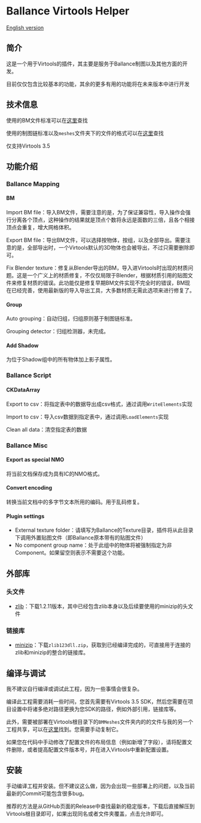 # Ballance Virtools Helper

[English version](README.md)

## 简介

这是一个用于Virtools的插件，其主要是服务于Ballance制图以及其他方面的开发。

目前仅仅包含比较基本的功能，其余的更多有用的功能将在未来版本中进行开发

## 技术信息

使用的BM文件标准可以在[这里](https://github.com/yyc12345/gist/blob/master/BMFileSpec/BMSpec_ZH.md)查找

使用的制图链标准以及`meshes`文件夹下的文件的格式可以在[这里](https://github.com/yyc12345/gist/blob/master/BMFileSpec/YYCToolsChainSpec_ZH.md)查找

仅支持Virtools 3.5

## 功能介绍

### Ballance Mapping

#### BM

Import BM file：导入BM文件，需要注意的是，为了保证兼容性，导入操作会强行分离各个顶点，这种操作的结果就是顶点个数将永远是面数的三倍，且各个相接顶点会重复，增大网格体积。

Export BM file：导出BM文件，可以选择按物体，按组，以及全部导出。需要注意的是，全部导出时，一个Virtools默认的3D物体也会被导出，不过只需要删除即可。

Fix Blender texture：修复从Blender导出的BM，导入进Virtools时出现的材质问题。这是一个广义上的材质修复，不仅仅局限于Blender，根据材质引用的贴图文件来修复材质的错误。此功能仅是修复早期BM文件实现不完全时的错误，BM现在已经完善，使用最新版的导入导出工具，大多数材质无需此选项来进行修复了。

#### Group

Auto grouping：自动归组，归组原则基于制图链标准。

Grouping detector：归组检测器，未完成。

#### Add Shadow

为位于Shadow组中的所有物体加上影子属性。

### Ballance Script

#### CKDataArray

Export to csv：将指定表中的数据导出成csv格式，通过调用`WriteElements`实现

Import to csv：导入csv数据到指定表中，通过调用`LoadElements`实现

Clean all data：清空指定表的数据

### Ballance Misc

#### Export as special NMO

将当前文档保存成为具有IC的NMO格式。

#### Convert encoding

转换当前文档中的多字节文本所用的编码。用于乱码修复。

#### Plugin settings

* External texture folder：请填写为Ballance的Texture目录，插件将从此目录下调用外置贴图文件（即Ballance原本带有的贴图文件）
* No component group name：处于此组中的物体将被强制指定为非Component。如果留空则表示不需要这个功能。

## 外部库

### 头文件

* [zlib](http://www.zlib.net/)：下载1.2.11版本，其中已经包含zlib本身以及后续要使用的minizip的头文件

### 链接库

* [minizip](http://www.winimage.com/zLibDll/minizip.html)：下载`zlib123dll.zip`，获取到已经编译完成的，可直接用于连接的zlib和minizip的整合的链接库。

## 编译与调试

我不建议自行编译或调试此工程，因为一些事情会很复杂。

编译此工程需要消耗一些时间，您首先需要有Virtools 3.5 SDK，然后您需要在项目设置中将诸多绝对路径更换为您SDK的路径，例如外部引用，链接库等。

此外，需要被部署在Virtools根目录下的`BMMeshes`文件夹内的的文件与我的另一个工程共享，可以在[这里](https://github.com/yyc12345/BallanceBlenderHelper/tree/master/ballance_blender_plugin/meshes)找到。您需要手动复制它。

如果您在代码中手动修改了配置文件的布局信息（例如新增了字段），请将配置文件删除，或者提高配置文件版本号，并在进入Virtools中重新配置设置。

## 安装

手动编译工程并安装。但不建议这么做，因为会出现一些部署上的问题，以及当前最新的Commit可能包含很多bug。

推荐的方法是从GitHub页面的Release中查找最新的稳定版本，下载后直接解压到Virtools根目录即可，如果出现同名或者文件夹覆盖，点击允许即可。
